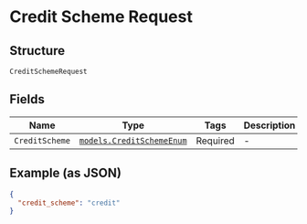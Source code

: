 
# Credit Scheme Request

## Structure

`CreditSchemeRequest`

## Fields

| Name | Type | Tags | Description |
|  --- | --- | --- | --- |
| `CreditScheme` | [`models.CreditSchemeEnum`](credit-scheme-enum.md) | Required | - |

## Example (as JSON)

```json
{
  "credit_scheme": "credit"
}
```

